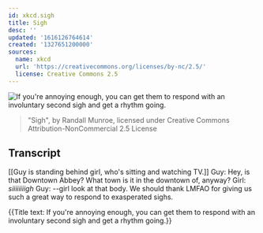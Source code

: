 ```yaml
---
id: xkcd.sigh
title: Sigh
desc: ''
updated: '1616126764614'
created: '1327651200000'
sources:
  name: xkcd
  url: 'https://creativecommons.org/licenses/by-nc/2.5/'
  license: Creative Commons 2.5
---
```

![If you're annoying enough, you can get them to respond with an involuntary second sigh and get a rhythm going.](https://imgs.xkcd.com/comics/sigh.png)
> "Sigh", by Randall Munroe, licensed under Creative Commons Attribution-NonCommercial 2.5 License

## Transcript
[[Guy is standing behind girl, who's sitting and watching TV.]]
Guy: Hey, is that Downtown Abbey? What town is it in the downtown of, anyway?
Girl: *siiiiiiiigh*
Guy: --girl look at that body.
We should thank LMFAO for giving us such a great way to respond to exasperated sighs.

{{Title text: If you're annoying enough, you can get them to respond with an involuntary second sigh and get a rhythm going.}}
